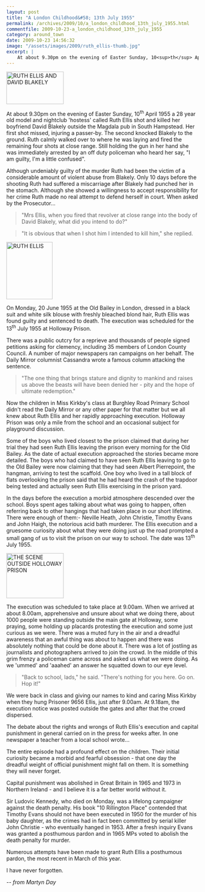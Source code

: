```yaml
---
layout: post
title: "A London Childhood&#58; 13th July 1955"
permalink: /archives/2009/10/a_london_childhood_13th_july_1955.html
commentfile: 2009-10-23-a_london_childhood_13th_july_1955
category: around_town
date: 2009-10-23 14:56:32
image: "/assets/images/2009/ruth_ellis-thumb.jpg"
excerpt: |
    At about 9.30pm on the evening of Easter Sunday, 10<sup>th</sup> April 1955 a 28 year old model and nightclub 'hostess' called Ruth Ellis shot and killed her boyfriend David Blakely outside the Magdala pub in South Hampstead. Her first shot missed, injuring a passer-by.
---
```


<a href="/assets/images/2009/ruth_ellis.jpg"><img src="/assets/images/2009/ruth_ellis-thumb.jpg" width="150" height="85" alt="RUTH ELLIS AND DAVID BLAKELY"  class="photo right" /></a>


At about 9.30pm on the evening of Easter Sunday, 10<sup>th</sup> April 1955 a 28 year old model and nightclub 'hostess' called Ruth Ellis shot and killed her boyfriend David Blakely outside the Magdala pub in South Hampstead. Her first shot missed, injuring a passer-by. The second knocked Blakely to the ground. Ruth calmly walked over to where he was laying and fired the remaining four shots at close range. Still holding the gun in her hand she was immediately arrested by an off duty policeman who heard her say, "I am guilty, I'm a little confused".

Although undeniably guilty of the murder Ruth had been the victim of a considerable amount of violent abuse from Blakely. Only 10 days before the shooting Ruth had suffered a miscarriage after Blakely had punched her in the stomach. Although she showed a willingness to accept responsibility for her crime Ruth made no real attempt to defend herself in court.  When asked by the Prosecutor...

> "Mrs Ellis, when you fired that revolver at close range into the body of David Blakely, what did you intend to do?"

> "It is obvious that when I shot him I intended to kill him," she replied.

<a href="/assets/images/2009/ruth_ellis_blakey.jpg"><img src="/assets/images/2009/ruth_ellis_blakey-thumb.jpg" width="121" height="150" alt="RUTH ELLIS" class="photo right" /></a>

On Monday, 20 June 1955 at the Old Bailey in London, dressed in a black suit and white silk blouse with freshly bleached blond hair, Ruth Ellis was found guilty and sentenced to death. The execution was scheduled for the 13<sup>th</sup> July 1955 at Holloway Prison.

There was a public outcry for a reprieve and thousands of people signed petitions asking for clemency, including 35 members of London County Council. A number of major newspapers ran campaigns on her behalf. The Daily Mirror columnist Cassandra wrote a famous column attacking the sentence.

> "The one thing that brings stature and dignity to mankind and raises us above the beasts will have been denied her - pity and the hope of ultimate redemption."

Now the children in Miss Kirkby's class at Burghley Road Primary School didn't read the Daily Mirror or any other paper for that matter but we all knew about Ruth Ellis and her rapidly approaching execution. Holloway Prison was only a mile from the school and an occasional subject for playground discussion.

Some of the boys who lived closest to the prison claimed that during her trial they had seen Ruth Ellis leaving the prison every morning for the Old Bailey. As the date of actual execution approached the stories became more detailed. The boys who had claimed to have seen Ruth Ellis leaving to go to the Old Bailey were now claiming that they had seen Albert Pierrepoint, the hangman, arriving to test the scaffold. One boy who lived in a tall block of flats overlooking the prison said that he had heard the crash of the trapdoor being tested and actually seen Ruth Ellis exercising in the prison yard.

In the days before the execution a morbid atmosphere descended over the school. Boys spent ages talking about what was going to happen, often referring back to other hangings that had taken place in our short lifetime. There were enough of them:- Neville Heath, John Christie, Timothy Evans and John Haigh, the notorious acid bath murderer. The Ellis execution and a gruesome curiosity about what they were doing just up the road prompted a small gang of us to visit the prison on our way to school. The date was 13<sup>th</sup> July 1955.

<a href="/assets/images/2009/holloway_prison_ruth_ellis.png"><img src="/assets/images/2009/holloway_prison_ruth_ellis-thumb.png" width="150" height="118" alt="THE SCENE OUTSIDE HOLLOWAY PRISON" class="photo right" /></a>

The execution was scheduled to take place at 9.00am. When we arrived at about 8.00am, apprehensive and unsure about what we doing there, about 1000 people were standing outside the main gate at Holloway, some praying, some holding up placards protesting the execution and some just curious as we were. There was a muted fury in the air and a dreadful awareness that an awful thing was about to happen and there was absolutely nothing that could be done about it.  There was a lot of jostling as journalists and photographers arrived to join the crowd. In the middle of this grim frenzy a policeman came across and asked us what we were doing. As we 'ummed' and 'aaahed' an answer he squatted down to our eye level.

> "Back to school, lads," he said. "There's nothing for you here. Go on. Hop it!"

We were back in class and giving our names to kind and caring Miss Kirkby when they hung Prisoner 9656 Ellis, just after 9.00am. At 9.18am, the execution notice was posted outside the gates and after that the crowd dispersed.

The debate about the rights and wrongs of Ruth Ellis's execution and capital punishment in general carried on in the press for weeks after. In one newspaper a teacher from a local school wrote...

The entire episode had a profound effect on the children. Their initial curiosity became a morbid and fearful obsession - that one day the dreadful weight of official punishment might fall on them. It is something they will never forget.

Capital punishment was abolished in Great Britain in 1965 and 1973 in Northern Ireland - and I believe it is a far better world without it.

<div markdown="1" class="box">
Sir Ludovic Kennedy, who died on Monday, was a lifelong campaigner against the death penalty. His book "10 Rillington Place" contended that Timothy Evans should not have been executed in 1950 for the murder of his baby daughter, as the crimes had in fact been committed by serial killer John Christie - who eventually hanged in 1953. After a fresh inquiry Evans was granted a posthumous pardon and in 1965 MPs voted to abolish the death penalty for murder.

Numerous attempts have been made to grant Ruth Ellis a posthumous pardon, the most recent in March of this year.
</div>

I have never forgotten.

<cite>-- from Martyn Day</cite>
